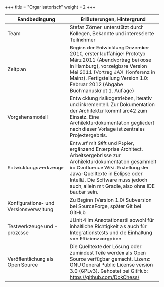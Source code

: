 +++
title = "Organisatorisch"
weight = 2
+++

| Randbedingung | Erläuterungen, Hintergrund |
|---------------|----------------------------|
| Team | Stefan Zörner, unterstützt durch Kollegen, Bekannte und interessierte Teilnehmer |
| Zeitplan | Beginn der Entwicklung Dezember 2010, erster lauffähiger Prototyp März 2011 (Abendvortrag bei oose in Hamburg), vorzeigbare Version Mai 2011 (Vortrag JAX-Konferenz in Mainz). Fertigstellung Version 1.0: Februar 2012 (Abgabe Buchmanuskript 1. Auflage)
| Vorgehensmodell | Entwicklung risikogetrieben, iterativ und inkrementell. Zur Dokumentation der Architektur kommt arc42 zum Einsatz. Eine Architekturdokumentation gegliedert nach dieser Vorlage ist zentrales Projektergebnis. |
| Entwicklungswerkzeuge | Entwurf mit Stift und Papier, ergänzend Enterprise Architect. Arbeitsergebnisse zur Architekturdokumentation gesammelt im Confluence Wiki. Erstellung der Java-Quelltexte in Eclipse oder IntelliJ. Die Software muss jedoch auch, allein mit Gradle, also ohne IDE baubar sein. |
| Konfigurations- und Versionsverwaltung | Zu Beginn (Version 1.0) Subversion bei SourceForge, später Git bei GitHub |
| Testwerkzeuge und -prozesse | JUnit 4 im Annotationsstil sowohl für inhaltliche Richtigkeit als auch für Integrationstests und die Einhaltung von Effizienzvorgaben |
| Veröffentlichung als Open Source | Die Quelltexte der Lösung oder zumindest Teile werden als Open Source verfügbar gemacht. Lizenz: GNU General Public License version 3.0 (GPLv3). Gehostet bei GitHub: https://github.com/DokChess/ |
